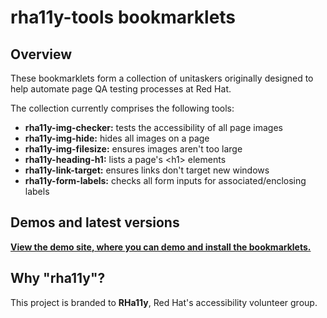 # rha11y-tools bookmarklets

## Overview

These bookmarklets form a collection of unitaskers originally designed to help automate page QA testing processes at Red Hat.

The collection currently comprises the following tools:

- **rha11y-img-checker:** tests the accessibility of all page images
- **rha11y-img-hide:** hides all images on a page
- **rha11y-img-filesize:** ensures images aren't too large
- **rha11y-heading-h1:** lists a page's &lt;h1&gt; elements
- **rha11y-link-target:** ensures links don't target new windows
- **rha11y-form-labels:** checks all form inputs for associated/enclosing labels

## Demos and latest versions

**[View the demo site, where you can demo and install the bookmarklets.](https://rha11y-tools.netlify.app/)**

## Why "rha11y"?

This project is branded to **RHa11y**, Red Hat's accessibility volunteer group.
